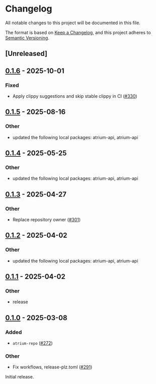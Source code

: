 # Changelog

All notable changes to this project will be documented in this file.

The format is based on [Keep a Changelog](https://keepachangelog.com/en/1.0.0/),
and this project adheres to [Semantic Versioning](https://semver.org/spec/v2.0.0.html).

## [Unreleased]

## [0.1.6](https://github.com/atrium-rs/atrium/compare/atrium-repo-v0.1.5...atrium-repo-v0.1.6) - 2025-10-01

### Fixed

- Apply clippy suggestions and skip stable clippy in CI ([#330](https://github.com/atrium-rs/atrium/pull/330))

## [0.1.5](https://github.com/atrium-rs/atrium/compare/atrium-repo-v0.1.4...atrium-repo-v0.1.5) - 2025-08-16

### Other

- updated the following local packages: atrium-api, atrium-api

## [0.1.4](https://github.com/atrium-rs/atrium/compare/atrium-repo-v0.1.3...atrium-repo-v0.1.4) - 2025-05-25

### Other

- updated the following local packages: atrium-api, atrium-api

## [0.1.3](https://github.com/atrium-rs/atrium/compare/atrium-repo-v0.1.2...atrium-repo-v0.1.3) - 2025-04-27

### Other

- Replace repository owner ([#301](https://github.com/atrium-rs/atrium/pull/301))

## [0.1.2](https://github.com/sugyan/atrium/compare/atrium-repo-v0.1.1...atrium-repo-v0.1.2) - 2025-04-02

### Other

- updated the following local packages: atrium-api, atrium-api

## [0.1.1](https://github.com/sugyan/atrium/compare/atrium-repo-v0.1.0...atrium-repo-v0.1.1) - 2025-04-02

### Other

- release

## [0.1.0](https://github.com/sugyan/atrium/releases/tag/atrium-repo-v0.1.0) - 2025-03-08

### Added

- `atrium-repo` ([#272](https://github.com/sugyan/atrium/pull/272))

### Other

- Fix workflows, release-plz.toml ([#291](https://github.com/sugyan/atrium/pull/291))

Initial release.
